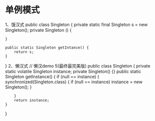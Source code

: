 # 单例模式
1、饿汉式
public class Singleton {
    private static final Singleton s = new Singleton();
    private Singleton () {
 		
    }
 
    public static Singleton getIntance() {
        return s;
    }
}
2、懒汉式
// 懒汉demo 5(最终最完美版)
public class Singleton {
    private static volatile Singleton instance;
    private Singleton() {}
    public static Singleton getInstance() {
        if (null == instance) {
            synchronized(Singleton.class) {
                if (null == instance)
                    instance = new Singleton();
            }
 
        }
        return instance;
    }
}


